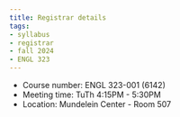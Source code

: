 ```yaml
---
title: Registrar details
tags:
- syllabus
- registrar
- fall 2024
- ENGL 323
---
```

- Course number: ENGL 323-001 (6142)
- Meeting time: TuTh 4:15PM - 5:30PM
- Location: Mundelein Center - Room 507
